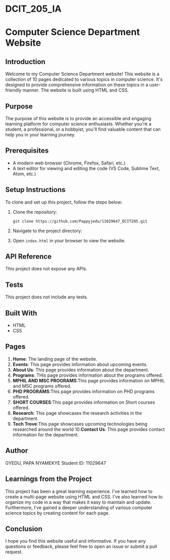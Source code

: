 # DCIT_205_IA
# Computer Science Department Website

## Introduction
Welcome to my Computer Science Department website! This website is a collection of 10 pages dedicated to various topics in computer science. It's designed to provide comprehensive information on these topics in a user-friendly manner. The website is built using HTML and CSS.

## Purpose
The purpose of this website is to provide an accessible and engaging learning platform for computer science enthusiasts. Whether you're a student, a professional, or a hobbyist, you'll find valuable content that can help you in your learning journey.

## Prerequisites
- A modern web browser (Chrome, Firefox, Safari, etc.)
- A text editor for viewing and editing the code (VS Code, Sublime Text, Atom, etc.)

## Setup Instructions
To clone and set up this project, follow the steps below:

1. Clone the repository: 
    ```
    git clone https://github.com/Pappyjedu/11029647_DCIT205.git
    ```
2. Navigate to the project directory: 
  
3. Open `index.html` in your browser to view the website.


## API Reference
This project does not expose any APIs.

## Tests
This project does not include any tests.

## Built With
- HTML
- CSS

## Pages
1. **Home**: The landing page of the website.
2. **Events**: This page provides information about upcoming events.
3. **About Us**: This page provides information about the department.
4. **Programs**: THis page provides information about the programs offered.
5. **MPHIL AND MSC PROGRAMS**:This page provides information on MPHIL and MSC programs offered.
6. **PHD PROGRAMS**:This page provides information on PHD programs offered.
7. **SHORT COURSES**:This page provides information on Short courses offered.
8. **Research**: This page showcases the research activities in the department.
9. **Tech Trove**:This page showcases upcoming technologies being researched around the world
10.**Contact Us**: This page provides contact information for the department.

## Author
GYEDU, PAPA NYAMEKYE
Student ID: 11029647

## Learnings from the Project
This project has been a great learning experience. I've learned how to create a multi-page website using HTML and CSS. I've also learned how to organize my code in a way that makes it easy to maintain and update. Furthermore, I've gained a deeper understanding of various computer science topics by creating content for each page.

## Conclusion
I hope you find this website useful and informative. If you have any questions or feedback, please feel free to open an issue or submit a pull request.



